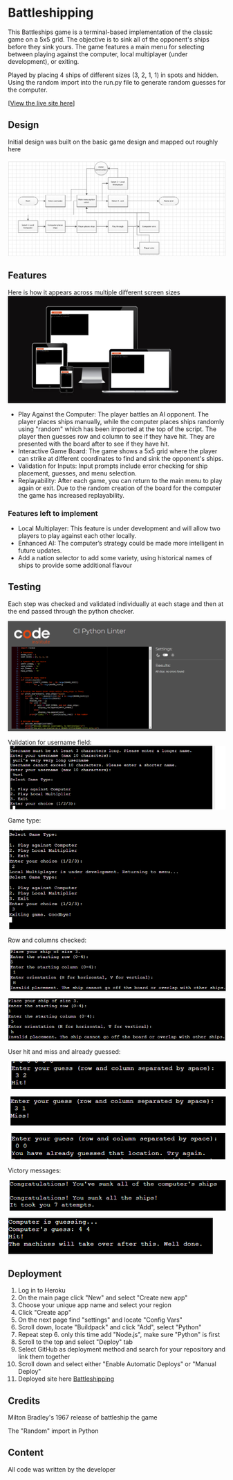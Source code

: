 # Battleshipping 
This Battleships game is a terminal-based implementation of the classic game on a 5x5 grid. The objective is to sink all of the opponent's ships before they sink yours. The game features a main menu for selecting between playing against the computer, local multiplayer (under development), or exiting.

Played by placing 4 ships of different sizes (3, 2, 1, 1) in spots and hidden. Using the random import into the run.py file to generate random guesses for the computer.  

[[View the live site here](https://battleshipping-a257fd2be3f9.herokuapp.com/)]
## Design
Initial design was built on the basic game design and mapped out roughly here 

![Process map](https://raw.githubusercontent.com/YDub12/Project-three-final/refs/heads/main/assets/images/Process%20map%20-%20version%201.PNG)


## Features 
Here is how it appears across multiple different screen sizes
![Am I responsive?](https://raw.githubusercontent.com/YDub12/Project-three-final/refs/heads/main/assets/images/Am%20I%20responsive.PNG)

* Play Against the Computer: The player battles an AI opponent. The player places ships manually, while the computer places ships randomly using "random" which has been imported at the top of the script. The player then guesses row and column to see if they have hit. They are presented with the board after to see if they have hit.  
* Interactive Game Board: The game shows a 5x5 grid where the player can strike at different coordinates to find and sink the opponent's ships.
* Validation for Inputs: Input prompts include error checking for ship placement, guesses, and menu selection.
* Replayability: After each game, you can return to the main menu to play again or exit. Due to the random creation of the board for the computer the game has increased replayability. 
### Features left to implement 
* Local Multiplayer: This feature is under development and will allow two players to play against each other locally.
* Enhanced AI: The computer’s strategy could be made more intelligent in future updates.
* Add a nation selector to add some variety, using historical names of ships to provide some additional flavour
## Testing 
Each step was checked and validated individually at each stage and then at the end passed through the python checker.

![CI Python Linter](https://raw.githubusercontent.com/YDub12/Project-three-final/refs/heads/main/assets/images/Code%20checker.PNG)

Validation for username field: 
![Username validation](https://raw.githubusercontent.com/YDub12/Project-three-final/refs/heads/main/assets/images/username%20validation.PNG)

Game type:

![Game type Validation](https://raw.githubusercontent.com/YDub12/Project-three-final/refs/heads/main/assets/images/Game%20type%20validation.PNG)

Row and columns checked:

![Row validation](https://raw.githubusercontent.com/YDub12/Project-three-final/refs/heads/main/assets/images/Corrected%20validation.PNG)

![Column validation](https://raw.githubusercontent.com/YDub12/Project-three-final/refs/heads/main/assets/images/Column%20validation.PNG)

User hit and miss and already guessed:

![User hit](https://raw.githubusercontent.com/YDub12/Project-three-final/refs/heads/main/assets/images/User%20guess%20hit.PNG)

![User miss](https://raw.githubusercontent.com/YDub12/Project-three-final/refs/heads/main/assets/images/User%20guess%20miss.PNG)

![User duplication](https://raw.githubusercontent.com/YDub12/Project-three-final/refs/heads/main/assets/images/Already%20guessed.PNG)

Victory messages:

![User win](https://raw.githubusercontent.com/YDub12/Project-three-final/refs/heads/main/assets/images/Victory%20message%20-%20player.PNG)

![Computer win](https://raw.githubusercontent.com/YDub12/Project-three-final/refs/heads/main/assets/images/Victory%20message%20-%20computer.PNG)
## Deployment 
1. Log in to Heroku
2. On the main page click "New" and select "Create new app"
3. Choose your unique app name and select your region
4. Click "Create app"
5. On the next page find "settings" and locate "Config Vars"
6. Scroll down, locate "Buildpack" and click "Add", select "Python"
7. Repeat step 6. only this time add "Node.js", make sure "Python" is first
8. Scroll to the top and select "Deploy" tab
9. Select GitHub as deployment method and search for your repository and link them together
10. Scroll down and select either "Enable Automatic Deploys" or "Manual Deploy"
11. Deployed site here [Battleshipping](https://raw.githubusercontent.com/YDub12/Project-three-final/refs/heads/main/assets/images/Process%20map%20-%20version%201.PNG)

## Credits

Milton Bradley's 1967 release of battleship the game 

The "Random" import in Python

## Content 
All code was written by the developer